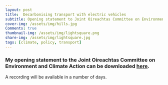 ```yaml
---
layout: post
title:  Decarbonising transport with electric vehicles
subtitle: Opening statement to Joint Oireachtas Committee on Environment and Climate Action
cover-img: /assets/img/hills.jpg
Comments: true
thumbnail-img: /assets/img/lightsquare.png
share-img: /assets/img/lightsquare.jpg
tags: [climate, policy, transport]
---
```

### My opening statement to the Joint Oireachtas Committee on Environment and Climate Action can be downloaded [here](https://hannahdaly.ie/JCECA_HDaly_July13th2021.pdf).

A recording will be available in a number of days.
